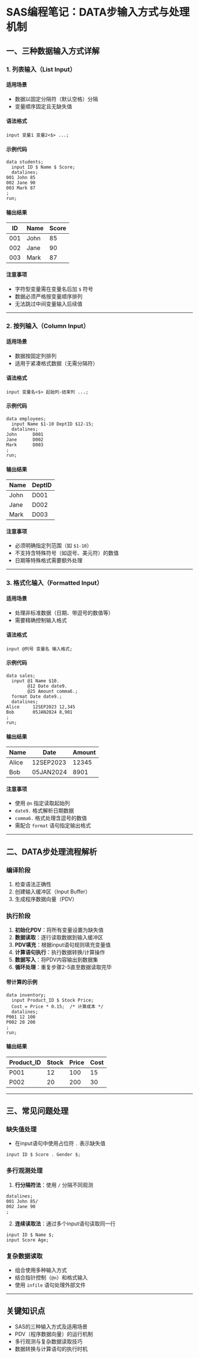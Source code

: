 # SAS编程笔记：DATA步输入方式与处理机制

## 一、三种数据输入方式详解

### 1. 列表输入（List Input）

#### 适用场景

-   数据以固定分隔符（默认空格）分隔
-   变量顺序固定且无缺失值

#### 语法格式

``` sas
input 变量1 变量2<$> ...;
```

#### 示例代码

``` sas
data students;
  input ID $ Name $ Score;
  datalines;
001 John 85
002 Jane 90
003 Mark 87
;
run;
```

#### 输出结果

| ID  | Name | Score |
|-----|------|-------|
| 001 | John | 85    |
| 002 | Jane | 90    |
| 003 | Mark | 87    |

#### 注意事项

-   字符型变量需在变量名后加 `$` 符号
-   数据必须严格按变量顺序排列
-   无法跳过中间变量输入后续值

------------------------------------------------------------------------

### 2. 按列输入（Column Input）

#### 适用场景

-   数据按固定列排列
-   适用于紧凑格式数据（无需分隔符）

#### 语法格式

``` sas
input 变量名<$> 起始列-结束列 ...;
```

#### 示例代码

``` sas
data employees;
  input Name $1-10 DeptID $12-15;
  datalines;
John      D001
Jane      D002
Mark      D003
;
run;
```

#### 输出结果

| Name | DeptID |
|------|--------|
| John | D001   |
| Jane | D002   |
| Mark | D003   |

#### 注意事项

-   必须明确指定列范围（如 `$1-10`）
-   不支持含特殊符号（如逗号、美元符）的数值
-   日期等特殊格式需要额外处理

------------------------------------------------------------------------

### 3. 格式化输入（Formatted Input）

#### 适用场景

-   处理非标准数据（日期、带逗号的数值等）
-   需要精确控制输入格式

#### 语法格式

``` sas
input @列号 变量名 输入格式;
```

#### 示例代码

``` sas
data sales;
  input @1 Name $10. 
        @12 Date date9. 
        @25 Amount comma6.;
  format Date date9.;
  datalines;
Alice     12SEP2023 12,345
Bob       05JAN2024 8,901
;
run;
```

#### 输出结果

| Name  | Date      | Amount |
|-------|-----------|--------|
| Alice | 12SEP2023 | 12345  |
| Bob   | 05JAN2024 | 8901   |

#### 注意事项

-   使用 `@n` 指定读取起始列
-   `date9.` 格式解析日期数据
-   `comma6.` 格式处理含逗号的数值
-   需配合 `format` 语句指定输出格式

------------------------------------------------------------------------

## 二、DATA步处理流程解析

### 编译阶段

1.  检查语法正确性
2.  创建输入缓冲区（Input Buffer）
3.  生成程序数据向量（PDV）

### 执行阶段

1.  **初始化PDV**：将所有变量设置为缺失值
2.  **数据读取**：逐行读取数据到输入缓冲区
3.  **PDV填充**：根据input语句规则填充变量值
4.  **计算语句执行**：执行数据转换/计算操作
5.  **数据写入**：将PDV内容输出到数据集
6.  **循环处理**：重复步骤2-5直至数据读取完毕

#### 带计算的示例

``` sas
data inventory;
  input Product_ID $ Stock Price;
  Cost = Price * 0.15;  /* 计算成本 */
  datalines;
P001 12 100
P002 20 200
;
run;
```

#### 输出结果

| Product_ID | Stock | Price | Cost |
|------------|-------|-------|------|
| P001       | 12    | 100   | 15   |
| P002       | 20    | 200   | 30   |

------------------------------------------------------------------------

## 三、常见问题处理

### 缺失值处理

-   在input语句中使用占位符 `.` 表示缺失值

``` sas
input ID $ Score . Gender $;
```

### 多行观测处理

1.  **行分隔符法**：使用 `/` 分隔不同观测

``` sas
datalines;
001 John 85/
002 Jane 90
;
```

2.  **连续读取法**：通过多个input语句读取同一行

``` sas
input ID $ Name $;
input Score Age;
```

### 复杂数据读取

-   组合使用多种输入方式
-   结合指针控制（`@n`）和格式输入
-   使用 `infile` 语句处理外部文件

------------------------------------------------------------------------

## 关键知识点

-   SAS的三种输入方式及适用场景
-   PDV（程序数据向量）的运行机制
-   多行观测与复杂数据读取技巧
-   数据转换与计算语句的执行时机
